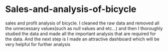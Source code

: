 # Sales-and-analysis-of-bicycle
sales and profit analysis of bicycle. I cleaned the raw data and removed all the unnecessary values(such as null values and etc...) and then I thoroughly studied the data and made all the important analysis that are required for the data. And the next step is I made an attractive dashboard which will be very helpful for further analysis
